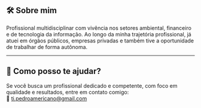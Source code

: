 
## 🛠️ Sobre mim

Profissional multidisciplinar com vivência nos setores ambiental, financeiro e de tecnologia da informação. Ao longo da minha trajetória profissional, já atuei em órgãos públicos, empresas privadas e também tive a oportunidade de trabalhar de forma autônoma.

---

## 🌟 Como posso te ajudar?

Se você busca um profissional dedicado e competente, com foco em qualidade e resultados, entre em contato comigo:  
📧 [ti.pedroamericano@gmail.com](mailto:ti.pedroamericano@gmail.com)

